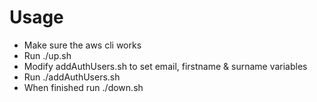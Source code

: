# Usage
- Make sure the aws cli works
- Run ./up.sh
- Modify addAuthUsers.sh to set email, firstname & surname variables
- Run ./addAuthUsers.sh
- When finished run ./down.sh
